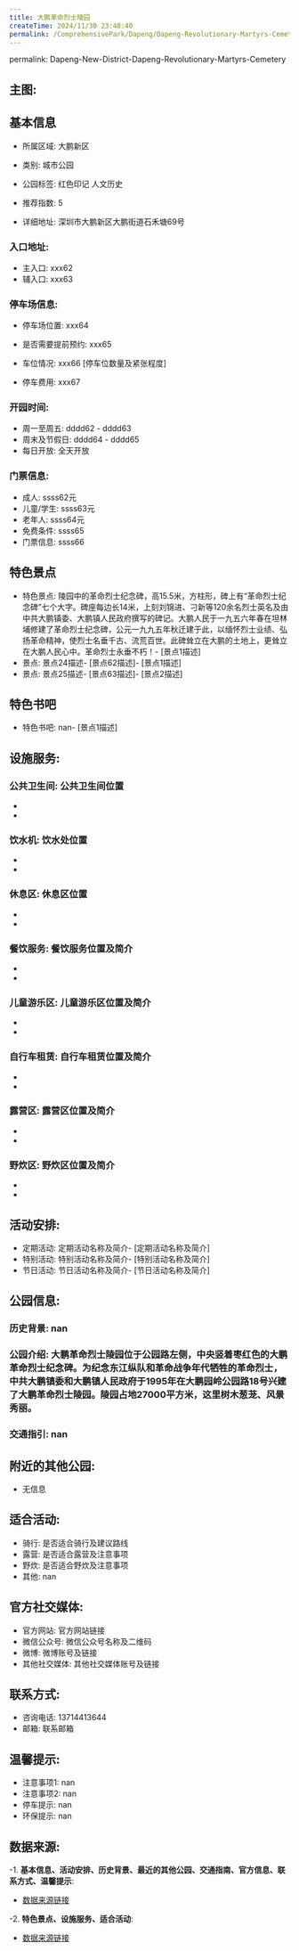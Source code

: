 ```yaml
---
title: 大鹏革命烈士陵园
createTime: 2024/11/30 23:48:40
permalink: /ComprehensivePark/Dapeng/Dapeng-Revolutionary-Martyrs-Cemetery/
---
```

permalink: Dapeng-New-District-Dapeng-Revolutionary-Martyrs-Cemetery
<!-- ## 游玩路径: -->

## 主图:
<ImageCard
image="https://cgj.sz.gov.cn/img/4/4005/4005755/10774776.jpg"
title= "大鹏革命烈士陵园"
description= "大鹏革命烈士陵园位于公园路左侧，中央竖着枣红色的大鹏革命烈士纪念碑。为纪念东江纵队和革命战争年代牺牲的革命烈士，中共大鹏镇委和大鹏镇人民政府于1995年在大鹏园"
date="2024/11/30"
href="/"
author="深圳公园"
/>

## 基本信息

- 所属区域: 大鹏新区

- 类别: 城市公园

- 公园标签: 红色印记 人文历史

- 推荐指数: 5

- 详细地址: 深圳市大鹏新区大鹏街道石禾塘69号

### 入口地址:
- 主入口: xxx62
- 辅入口: xxx63
### 停车场信息:
- 停车场位置: xxx64

- 是否需要提前预约: xxx65

- 车位情况: xxx66 [停车位数量及紧张程度]

- 停车费用: xxx67

### 开园时间:
- 周一至周五: dddd62 - dddd63
- 周末及节假日: dddd64 - dddd65
- 每日开放: 全天开放

### 门票信息:
- 成人: ssss62元
- 儿童/学生: ssss63元
- 老年人: ssss64元
- 免费条件: ssss65
- 门票信息: ssss66
## 特色景点
- 特色景点: 陵园中的革命烈士纪念碑，高15.5米，方柱形，碑上有“革命烈士纪念碑”七个大字。碑座每边长14米，上刻刘锦进、刁新等120余名烈士英名及由中共大鹏镇委、大鹏镇人民政府撰写的碑记。大鹏人民于一九五六年春在坦林埔修建了革命烈士纪念碑，公元一九九五年秋迁建于此，以缅怀烈士业绩、弘扬革命精神，使烈士名垂千古、流荒百世。此碑耸立在大鹏的土地上，更耸立在大鹏人民心中。革命烈士永垂不朽！- [景点1描述]
- 景点: 景点24描述- [景点62描述]- [景点1描述]
- 景点: 景点25描述- [景点63描述]- [景点2描述]
## 特色书吧
- 特色书吧: nan- [景点1描述]
## 设施服务:
### 公共卫生间: 公共卫生间位置
- 
- 
### 饮水机: 饮水处位置
- 
- 
### 休息区: 休息区位置
- 
- 
### 餐饮服务: 餐饮服务位置及简介
- 
- 
### 儿童游乐区: 儿童游乐区位置及简介
- 
- 
### 自行车租赁: 自行车租赁位置及简介
- 
- 
### 露营区: 露营区位置及简介
- 
- 
### 野炊区: 野炊区位置及简介

- 
- 
## 活动安排:
- 定期活动: 定期活动名称及简介- [定期活动名称及简介]
- 特别活动: 特别活动名称及简介- [特别活动名称及简介]
- 节日活动: 节日活动名称及简介- [节日活动名称及简介]
## 公园信息:
### 历史背景: nan
### 公园介绍: 大鹏革命烈士陵园位于公园路左侧，中央竖着枣红色的大鹏革命烈士纪念碑。为纪念东江纵队和革命战争年代牺牲的革命烈士，中共大鹏镇委和大鹏镇人民政府于1995年在大鹏园岭公园路18号兴建了大鹏革命烈士陵园。陵园占地27000平方米，这里树木葱茏、风景秀丽。
### 交通指引: nan

## 附近的其他公园:
- 无信息

## 适合活动:
- 骑行: 是否适合骑行及建议路线
- 露营: 是否适合露营及注意事项
- 野炊: 是否适合野炊及注意事项
- 其他: nan

## 官方社交媒体:
- 官方网站: 官方网站链接
- 微信公众号: 微信公众号名称及二维码
- 微博: 微博账号及链接
- 其他社交媒体: 其他社交媒体账号及链接

## 联系方式:
- 咨询电话: 13714413644
- 邮箱: 联系邮箱

## 温馨提示:
- 注意事项1: nan
- 注意事项2: nan
- 停车提示: nan
- 环保提示: nan

## 数据来源:
-1. **基本信息、活动安排、历史背景、最近的其他公园、交通指南、官方信息、联系方式、温馨提示**:
- [数据来源链接](https://cgj.sz.gov.cn/xsmh/gysz/csgy/content/post_10774776.html)

-2. **特色景点、设施服务、适合活动**:
- [数据来源链接](https://cgj.sz.gov.cn/xsmh/gysz/csgy/content/post_10774776.html)


